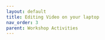 ```yaml
---
layout: default
title: Editing Video on your laptop
nav_order: 3
parent: Workshop Activities
---
```

